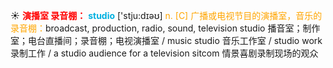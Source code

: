 ☀ <font color="red">**演播室 录音棚：**</font>
<font color="sky blue">**studio**</font> ['stju:dɪəʊ] 
<font color="orange">n. [C] 广播或电视节目的演播室，音乐的录音棚：</font>broadcast, production, radio, sound, television studio 播音室；制作室；电台直播间；录音棚；电视演播室 / music studio 音乐工作室 / studio work 录制工作 / a studio audience for a television sitcom 情景喜剧录制现场的观众

